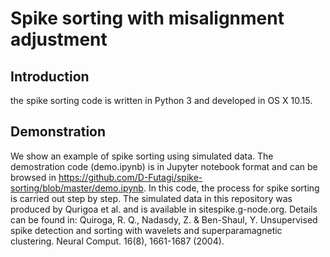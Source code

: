 # Spike sorting with misalignment adjustment
## Introduction

the spike sorting code is written in Python 3 and developed in OS X 10.15. 
## Demonstration
We show an example of spike sorting using simulated data. The demostration code (demo.ipynb) is in Jupyter notebook format and can be browsed in https://github.com/D-Futagi/spike-sorting/blob/master/demo.ipynb. In this code, the process for spike sorting is carried out step by step. The simulated data in this repository was produced by Qurigoa et al. and is available in sitespike.g-node.org. Details can be found in: 
Quiroga, R. Q., Nadasdy, Z. & Ben-Shaul, Y. Unsupervised spike detection and sorting with wavelets and superparamagnetic clustering. Neural Comput. 16(8), 1661-1687 (2004).




